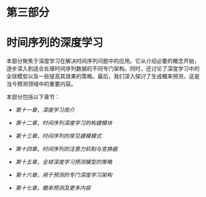 # 第三部分

# 时间序列的深度学习

本部分聚焦于深度学习在解决时间序列问题中的应用。它从介绍必要的概念开始，逐步深入到适合处理时间序列数据的不同专门架构。同时，还讨论了深度学习中的全球模型以及一些提高其效果的策略。最后，我们深入探讨了生成概率预测，这是当今预测领域中的重要内容。

本部分包括以下章节：

+   *第十一章*，*深度学习简介*

+   *第十二章*，*时间序列深度学习的构建模块*

+   *第十三章*，*时间序列的常见建模模式*

+   *第十四章*，*时间序列的注意力机制与变换器*

+   *第十五章*，*全球深度学习预测模型的策略*

+   *第十六章*，*用于预测的专门深度学习架构*

+   *第十七章*，*概率预测及更多内容*
